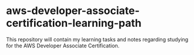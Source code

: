 # aws-developer-associate-certification-learning-path
This repository will contain my learning tasks and notes regarding studying for the AWS Developer Associate Certification.
